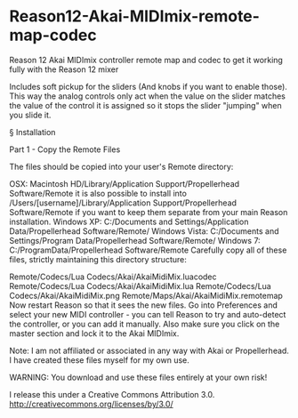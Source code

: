 # Reason12-Akai-MIDImix-remote-map-codec
Reason 12 Akai MIDImix controller remote map and codec to get it working fully with the Reason 12 mixer

Includes soft pickup for the sliders (And knobs if you want to enable those). This way the analog controls only act when the value on the slider matches the value of the control it is assigned so it stops the slider "jumping" when you slide it.

§ Installation

Part 1 - Copy the Remote Files

The files should be copied into your user's Remote directory:

OSX: Macintosh HD/Library/Application Support/Propellerhead Software/Remote
   it is also possible to install into /Users/[username]/Library/Application Support/Propellerhead Software/Remote if you want to keep them separate from your main Reason installation.
Windows XP: C:/Documents and Settings/Application Data/Propellerhead Software/Remote/
Windows Vista: C:/Documents and Settings/Program Data/Propellerhead Software/Remote/
Windows 7: C:/ProgramData/Propellerhead Software/Remote
Carefully copy all of these files, strictly maintaining this directory structure:

Remote/Codecs/Lua Codecs/Akai/AkaiMidiMix.luacodec
Remote/Codecs/Lua Codecs/Akai/AkaiMidiMix.lua
Remote/Codecs/Lua Codecs/Akai/AkaiMidiMix.png
Remote/Maps/Akai/AkaiMidiMix.remotemap
Now restart Reason so that it sees the new files. Go into Preferences and select your new MIDI controller - you can tell Reason to try and auto-detect the controller, or you can add it manually. Also make sure you click on the master section and lock it to the Akai MIDImix.

Note: I am not affiliated or associated in any way with Akai or Propellerhead. I have created these files myself for my own use.

WARNING: You download and use these files entirely at your own risk!

I release this under a Creative Commons Attribution 3.0. http://creativecommons.org/licenses/by/3.0/

